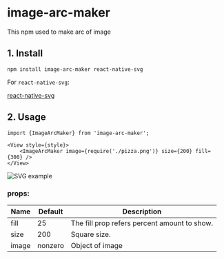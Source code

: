 # image-arc-maker

This npm used to make arc of image

## 1. Install

```npm install image-arc-maker react-native-svg```

For ```react-native-svg```:

[react-native-svg](https://github.com/react-native-community/react-native-svg)

## 2. Usage

```
import {ImageArcMaker} from 'image-arc-maker';

<View style={style}>
	<ImageArcMaker image={require('./pizza.png')} size={200} fill={300} />
</View>
```

![SVG example](/SVG_example.png)


### props:

| Name  | Default | Description                                  |
| ----- | ------- | -------------------------------------------- |
| fill  | 25      | The fill prop refers percent amount to show. |
| size  | 200     | Square size.                                 |
| image | nonzero | Object of image                              |